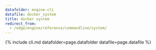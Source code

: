```yaml
---
datafolder: engine-cli
datafile: docker_system
title: docker system
redirect_from:
  - /edge/engine/reference/commandline/system/
---
```


<!--
Sorry, but the contents of this page are automatically generated from
Docker's source code. If you want to suggest a change to the text that appears
here, you'll need to find the string by searching this repo:

https://github.com/docker/cli
-->

{% include cli.md datafolder=page.datafolder datafile=page.datafile %}
